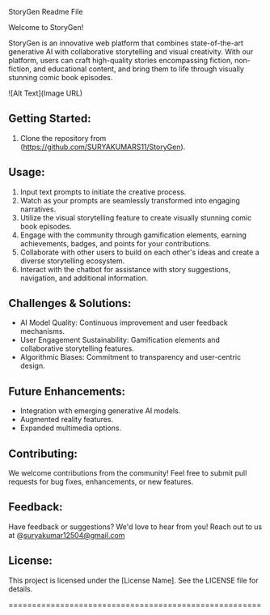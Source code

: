 StoryGen Readme File

Welcome to StoryGen!

StoryGen is an innovative web platform that combines state-of-the-art generative AI with collaborative storytelling and visual creativity. With our platform, users can craft high-quality stories encompassing fiction, non-fiction, and educational content, and bring them to life through visually stunning comic book episodes.

![Alt Text](Image URL)


Getting Started:
----------------
1. Clone the repository from (https://github.com/SURYAKUMARS11/StoryGen).

Usage:
------
1. Input text prompts to initiate the creative process.
2. Watch as your prompts are seamlessly transformed into engaging narratives.
3. Utilize the visual storytelling feature to create visually stunning comic book episodes.
4. Engage with the community through gamification elements, earning achievements, badges, and points for your contributions.
5. Collaborate with other users to build on each other's ideas and create a diverse storytelling ecosystem.
6. Interact with the chatbot for assistance with story suggestions, navigation, and additional information.


Challenges & Solutions:
------------------------
- AI Model Quality: Continuous improvement and user feedback mechanisms.
- User Engagement Sustainability: Gamification elements and collaborative storytelling features.
- Algorithmic Biases: Commitment to transparency and user-centric design.

Future Enhancements:
---------------------
- Integration with emerging generative AI models.
- Augmented reality features.
- Expanded multimedia options.

Contributing:
-------------
We welcome contributions from the community! Feel free to submit pull requests for bug fixes, enhancements, or new features.

Feedback:
---------
Have feedback or suggestions? We'd love to hear from you! Reach out to us at @suryakumar12504@gmail.com

License:
--------
This project is licensed under the [License Name]. See the LICENSE file for details.

======================================================
